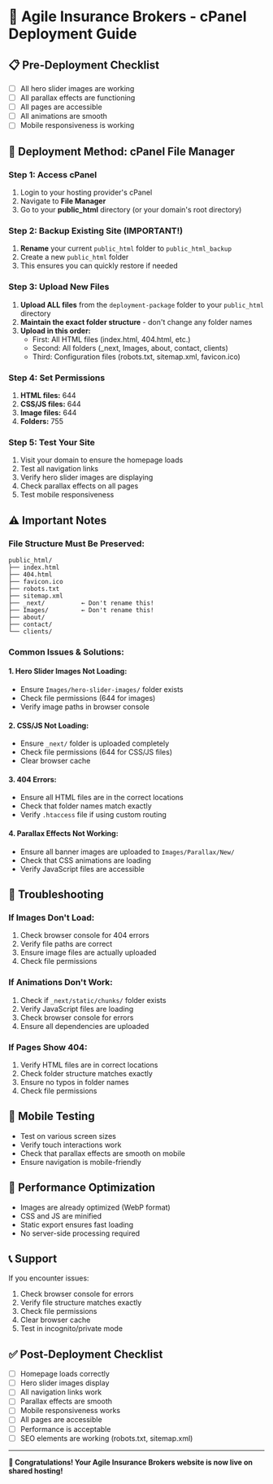 # 🚀 Agile Insurance Brokers - cPanel Deployment Guide

## 📋 **Pre-Deployment Checklist**
- [ ] All hero slider images are working
- [ ] All parallax effects are functioning
- [ ] All pages are accessible
- [ ] All animations are smooth
- [ ] Mobile responsiveness is working

## 🎯 **Deployment Method: cPanel File Manager**

### **Step 1: Access cPanel**
1. Login to your hosting provider's cPanel
2. Navigate to **File Manager**
3. Go to your **public_html** directory (or your domain's root directory)

### **Step 2: Backup Existing Site (IMPORTANT!)**
1. **Rename** your current `public_html` folder to `public_html_backup`
2. Create a new `public_html` folder
3. This ensures you can quickly restore if needed

### **Step 3: Upload New Files**
1. **Upload ALL files** from the `deployment-package` folder to your `public_html` directory
2. **Maintain the exact folder structure** - don't change any folder names
3. **Upload in this order:**
   - First: All HTML files (index.html, 404.html, etc.)
   - Second: All folders (_next, Images, about, contact, clients)
   - Third: Configuration files (robots.txt, sitemap.xml, favicon.ico)

### **Step 4: Set Permissions**
1. **HTML files:** 644
2. **CSS/JS files:** 644
3. **Image files:** 644
4. **Folders:** 755

### **Step 5: Test Your Site**
1. Visit your domain to ensure the homepage loads
2. Test all navigation links
3. Verify hero slider images are displaying
4. Check parallax effects on all pages
5. Test mobile responsiveness

## ⚠️ **Important Notes**

### **File Structure Must Be Preserved:**
```
public_html/
├── index.html
├── 404.html
├── favicon.ico
├── robots.txt
├── sitemap.xml
├── _next/          ← Don't rename this!
├── Images/         ← Don't rename this!
├── about/
├── contact/
└── clients/
```

### **Common Issues & Solutions:**

#### **1. Hero Slider Images Not Loading:**
- Ensure `Images/hero-slider-images/` folder exists
- Check file permissions (644 for images)
- Verify image paths in browser console

#### **2. CSS/JS Not Loading:**
- Ensure `_next/` folder is uploaded completely
- Check file permissions (644 for CSS/JS files)
- Clear browser cache

#### **3. 404 Errors:**
- Ensure all HTML files are in the correct locations
- Check that folder names match exactly
- Verify `.htaccess` file if using custom routing

#### **4. Parallax Effects Not Working:**
- Ensure all banner images are uploaded to `Images/Parallax/New/`
- Check that CSS animations are loading
- Verify JavaScript files are accessible

## 🔧 **Troubleshooting**

### **If Images Don't Load:**
1. Check browser console for 404 errors
2. Verify file paths are correct
3. Ensure image files are actually uploaded
4. Check file permissions

### **If Animations Don't Work:**
1. Check if `_next/static/chunks/` folder exists
2. Verify JavaScript files are loading
3. Check browser console for errors
4. Ensure all dependencies are uploaded

### **If Pages Show 404:**
1. Verify HTML files are in correct locations
2. Check folder structure matches exactly
3. Ensure no typos in folder names
4. Check file permissions

## 📱 **Mobile Testing**
- Test on various screen sizes
- Verify touch interactions work
- Check that parallax effects are smooth on mobile
- Ensure navigation is mobile-friendly

## 🎨 **Performance Optimization**
- Images are already optimized (WebP format)
- CSS and JS are minified
- Static export ensures fast loading
- No server-side processing required

## 📞 **Support**
If you encounter issues:
1. Check browser console for errors
2. Verify file structure matches exactly
3. Check file permissions
4. Clear browser cache
5. Test in incognito/private mode

## ✅ **Post-Deployment Checklist**
- [ ] Homepage loads correctly
- [ ] Hero slider images display
- [ ] All navigation links work
- [ ] Parallax effects are smooth
- [ ] Mobile responsiveness works
- [ ] All pages are accessible
- [ ] Performance is acceptable
- [ ] SEO elements are working (robots.txt, sitemap.xml)

---

**🎉 Congratulations! Your Agile Insurance Brokers website is now live on shared hosting!**

